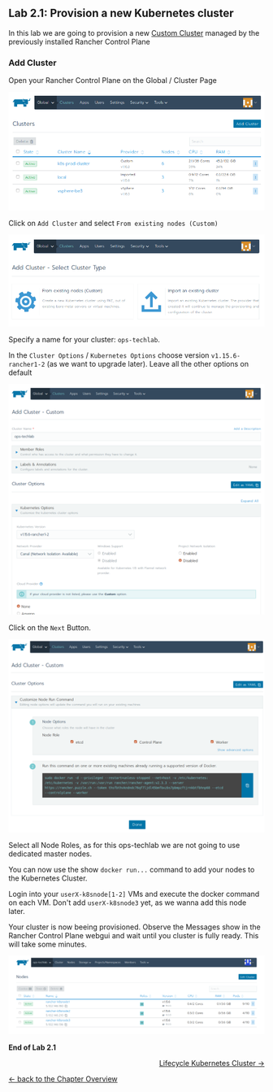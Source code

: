 ## Lab 2.1: Provision a new Kubernetes cluster

In this lab we are going to provision a new [Custom Cluster](https://rancher.com/docs/rancher/v2.x/en/cluster-provisioning/custom-clusters/) managed by the previously installed Rancher Control Plane


### Add Cluster

Open your Rancher Control Plane on the Global / Cluster Page

![Rancher Cluster List](../resources/images/global_cluster_dashboard.png)

Click on `Add Cluster` and select `From existing nodes (Custom)`

![Rancher Cluster List](../resources/images/addcustomcluster.png)

Specify a name for your cluster: `ops-techlab`.

In the `Cluster Options` / `Kubernetes Options` choose version `v1.15.6-rancher1-2` (as we want to upgrade later). Leave all the other options on default

![Rancher Cluster List](../resources/images/addcluster_options.png)

Click on the `Next` Button. 

![Rancher Cluster List](../resources/images/addcluster_dockercommand.png)

Select all Node Roles, as for this ops-techlab we are not going to use dedicated master nodes.

You can now use the show `docker run...` command to add your nodes to the Kubernetes Cluster.

Login into your `userX-k8snode[1-2]` VMs and execute the docker command on each VM. Don't add `userX-k8snode3` yet, as we wanna add this node later.

Your cluster is now beeing provisioned. Observe the Messages show in the Rancher Control Plane webgui and wait until you cluster is fully ready. This will take some minutes.

![Kubernetes Cluster rwady](../resources/images/cluster_ready.png)


**End of Lab 2.1**

<p width="100px" align="right"><a href="22_lifecyclerancher.md"> Lifecycle Kubernetes Cluster →</a></p>

[← back to the Chapter Overview](10_rancher.md)
